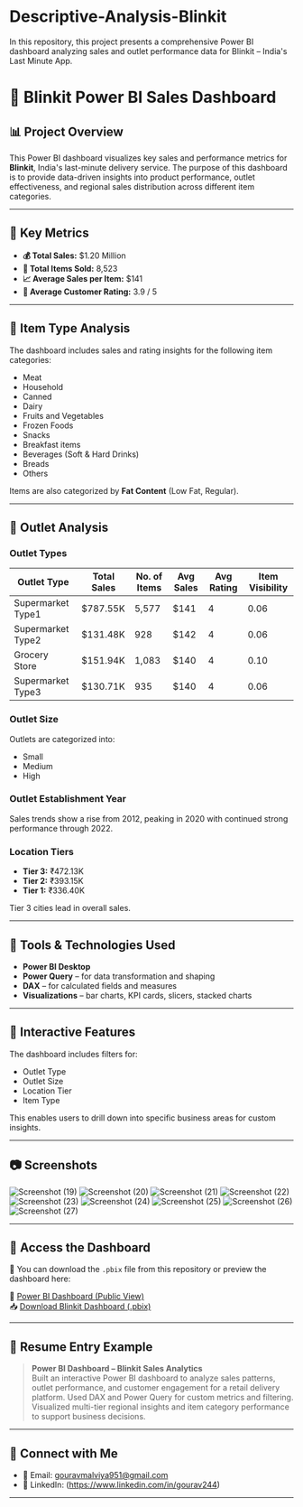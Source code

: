 #  Descriptive-Analysis-Blinkit
In this repository, this project presents a comprehensive Power BI dashboard analyzing sales and outlet performance data for Blinkit – India's Last Minute App.

# 🛒 Blinkit Power BI Sales Dashboard

## 📊 Project Overview

This Power BI dashboard visualizes key sales and performance metrics for **Blinkit**, India's last-minute delivery service. The purpose of this dashboard is to provide data-driven insights into product performance, outlet effectiveness, and regional sales distribution across different item categories.

---

## 📌 Key Metrics

- **💰 Total Sales:** $1.20 Million  
- **🧾 Total Items Sold:** 8,523  
- **📈 Average Sales per Item:** $141  
- **🌟 Average Customer Rating:** 3.9 / 5  

---

## 🧃 Item Type Analysis

The dashboard includes sales and rating insights for the following item categories:

- Meat  
- Household  
- Canned  
- Dairy  
- Fruits and Vegetables  
- Frozen Foods  
- Snacks  
- Breakfast items  
- Beverages (Soft & Hard Drinks)  
- Breads  
- Others  

Items are also categorized by **Fat Content** (Low Fat, Regular).

---

## 🏪 Outlet Analysis

### Outlet Types
| Outlet Type          | Total Sales | No. of Items | Avg Sales | Avg Rating | Item Visibility |
|----------------------|-------------|---------------|------------|-------------|------------------|
| Supermarket Type1    | $787.55K    | 5,577         | $141       | 4           | 0.06             |
| Supermarket Type2    | $131.48K    | 928           | $142       | 4           | 0.06             |
| Grocery Store        | $151.94K    | 1,083         | $140       | 4           | 0.10             |
| Supermarket Type3    | $130.71K    | 935           | $140       | 4           | 0.06             |

### Outlet Size

Outlets are categorized into:
- Small  
- Medium  
- High

### Outlet Establishment Year

Sales trends show a rise from 2012, peaking in 2020 with continued strong performance through 2022.

### Location Tiers

- **Tier 3:** ₹472.13K  
- **Tier 2:** ₹393.15K  
- **Tier 1:** ₹336.40K  

Tier 3 cities lead in overall sales.

---

## 🔧 Tools & Technologies Used

- **Power BI Desktop**
- **Power Query** – for data transformation and shaping
- **DAX** – for calculated fields and measures
- **Visualizations** – bar charts, KPI cards, slicers, stacked charts

---

## 🧩 Interactive Features

The dashboard includes filters for:
- Outlet Type
- Outlet Size
- Location Tier
- Item Type

This enables users to drill down into specific business areas for custom insights.

---

## 📷 Screenshots
![Screenshot (19)](https://github.com/user-attachments/assets/e0303d0c-3078-47cb-afda-38fcc13cbffd)
![Screenshot (20)](https://github.com/user-attachments/assets/e66aee8c-be8f-4582-b87b-519f32bef35f)
![Screenshot (21)](https://github.com/user-attachments/assets/ddcb5b40-2d74-4b9c-abe7-266bf4a23e23)
![Screenshot (22)](https://github.com/user-attachments/assets/470c7e54-e072-4601-8859-898e565cb5de)
![Screenshot (23)](https://github.com/user-attachments/assets/48376fb4-8023-438d-b2d8-19d72a329dce)
![Screenshot (24)](https://github.com/user-attachments/assets/b40cc1ee-c2c6-40ac-af31-0c6a3ad74936)
![Screenshot (25)](https://github.com/user-attachments/assets/80826a44-b8e9-4a13-985d-3572a25734b6)
![Screenshot (26)](https://github.com/user-attachments/assets/d4f013ff-c269-4925-b8c3-a6b16251e9ce)
![Screenshot (27)](https://github.com/user-attachments/assets/66f07c47-6c5d-44f5-bf60-595bc53cb659)


---

## 📂 Access the Dashboard

📁 You can download the `.pbix` file from this repository or preview the dashboard here:

🔗 [Power BI Dashboard (Public View)]((https://app.powerbi.com/links/J-bNI7ng_2?ctid=f710f4a7-f3c1-4153-b96f-463c94d65ada&pbi_source=linkShare]))  
📥 [Download Blinkit Dashboard (.pbix)](https://drive.google.com/file/d/1UfDvurRQqlWPFmJAoeUE5CFEee11M2du/view?usp=drive_link)

---

## 💼 Resume Entry Example

> **Power BI Dashboard – Blinkit Sales Analytics**  
> Built an interactive Power BI dashboard to analyze sales patterns, outlet performance, and customer engagement for a retail delivery platform. Used DAX and Power Query for custom metrics and filtering. Visualized multi-tier regional insights and item category performance to support business decisions.

---

## 🔗 Connect with Me

- 📧 Email: gouravmalviya951@gmail.com  
- 🔗 LinkedIn: (https://www.linkedin.com/in/gourav244)
  
---
